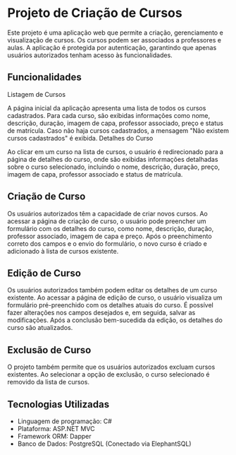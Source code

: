 # Projeto de Criação de Cursos
Este projeto é uma aplicação web que permite a criação, gerenciamento e visualização de cursos. Os cursos podem ser associados a professores e aulas. A aplicação é protegida por autenticação, garantindo que apenas usuários autorizados tenham acesso às funcionalidades.

## Funcionalidades
Listagem de Cursos

A página inicial da aplicação apresenta uma lista de todos os cursos cadastrados. Para cada curso, são exibidas informações como nome, descrição, duração, imagem de capa, professor associado, preço e status de matrícula.
Caso não haja cursos cadastrados, a mensagem "Não existem cursos cadastrados" é exibida.
Detalhes do Curso

Ao clicar em um curso na lista de cursos, o usuário é redirecionado para a página de detalhes do curso, onde são exibidas informações detalhadas sobre o curso selecionado, incluindo o nome, descrição, duração, preço, imagem de capa, professor associado e status de matrícula.
## Criação de Curso

Os usuários autorizados têm a capacidade de criar novos cursos. Ao acessar a página de criação de curso, o usuário pode preencher um formulário com os detalhes do curso, como nome, descrição, duração, professor associado, imagem de capa e preço.
Após o preenchimento correto dos campos e o envio do formulário, o novo curso é criado e adicionado à lista de cursos existente.
## Edição de Curso

Os usuários autorizados também podem editar os detalhes de um curso existente. Ao acessar a página de edição de curso, o usuário visualiza um formulário pré-preenchido com os detalhes atuais do curso.
É possível fazer alterações nos campos desejados e, em seguida, salvar as modificações. Após a conclusão bem-sucedida da edição, os detalhes do curso são atualizados.
## Exclusão de Curso

O projeto também permite que os usuários autorizados excluam cursos existentes. Ao selecionar a opção de exclusão, o curso selecionado é removido da lista de cursos.

## Tecnologias Utilizadas
- Linguagem de programação: C#
- Plataforma: ASP.NET MVC
- Framework ORM: Dapper
- Banco de Dados: PostgreSQL (Conectado via ElephantSQL)
